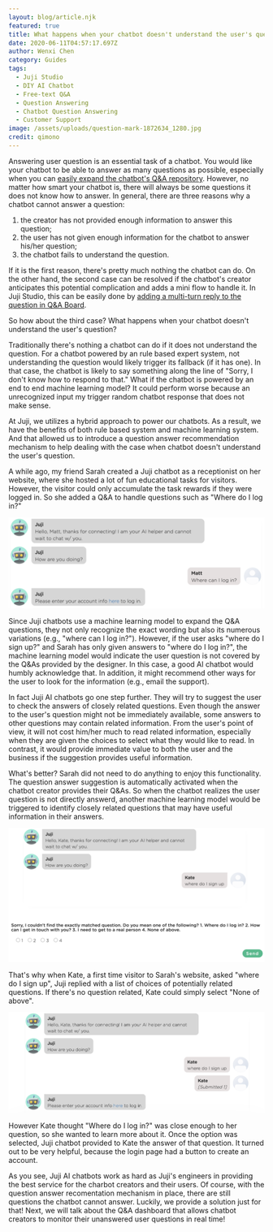 ```yaml
---
layout: blog/article.njk
featured: true
title: What happens when your chatbot doesn't understand the user's question?
date: 2020-06-11T04:57:17.697Z
author: Wenxi Chen
category: Guides
tags:
  - Juji Studio
  - DIY AI Chatbot
  - Free-text Q&A
  - Question Answering
  - Chatbot Question Answering
  - Customer Support
image: /assets/uploads/question-mark-1872634_1280.jpg
credit: qimono
---
```

Answering user question is an essential task of a chatbot. You would like your chatbot to be able to answer as many questions as possible, especially when you can [easily expand the chatbot's Q&A repository](https://juji.io/blog/building-a-smart-chatbot-in-a-few-minutes-to-answer-free-text-questions/). However, no matter how smart your chatbot is, there will always be some questions it does not know how to answer. In general, there are three reasons why a chatbot cannot answer a question: 

1. the creator has not provided enough information to answer this question;
2. the user has not given enough information for the chatbot to answer his/her question;
3. the chatbot fails to understand the question. 

If it is the first reason, there's pretty much nothing the chatbot can do. On the other hand, the second case can be resolved if the chatbot's creator anticipates this potential complication and adds a mini flow to handle it. In Juji Studio, this can be easily done by [adding a multi-turn reply to the question in Q&A Board](https://juji.io/blog/how-to-make-your-chatbot-to-answer-non-trivial-questions/). 

So how about the third case? What happens when your chatbot doesn't understand the user's question?

Traditionally there's nothing a chatbot can do if it does not understand the question. For a chatbot powered by an rule based expert system, not understanding the question would likely trigger its fallback (if it has one). In that case, the chatbot is likely to say something along the line of "Sorry, I don't know how to respond to that." What if the chatbot is powered by an end to end machine learning model? It could perform worse because an unrecognized input my trigger random chatbot response that does not make sense.

At Juji, we utilizes a hybrid approach to power our chatbots. As a result, we have the benefits of both rule based system and machine learning system. And that allowed us to introduce a question answer recommendation mechanism to help dealing with the case when chatbot doesn't understand the user's question.

A while ago, my friend Sarah created a Juji chatbot as a receptionist on her website, where she hosted a lot of fun educational tasks for visitors. However, the visitor could only accumulate the task rewards if they were logged in. So she added a Q&A to handle questions such as "Where do I log in?" 

![Juji AI chatbot uses machine learning model to answer a user question](/assets/uploads/screen-shot-2020-06-07-at-12.29.49-pm.png "Juji AI chatbot uses machine learning model to answer a user question")

Since Juji chatbots use a machine learning model to expand the Q&A questions, they not only recognize the exact wording but also its numerous variations (e.g., "where can I log in?"). However, if the user asks "where do I sign up?" and Sarah has only given answers to "where do I log in?", the machine learning model would indicate the user question is not covered by the Q&As provided by the designer. In this case, a good AI chatbot would humbly acknowledge that. In addition, it might recommend other ways for the user to look for the information (e.g., email the support). 

In fact Juji AI chatbots go one step further. They will try to suggest the user to check the answers of closely related questions. Even though the answer to the user's question might not be immediately available, some answers to other questions may contain related information. From the user's point of view, it will not cost him/her much to read related information, especially when they are given the choices to select what they would like to read. In contrast, it would provide immediate value to both the user and the business if the suggestion provides useful information.

What's better? Sarah did not need to do anything to enjoy this functionality. The question answer suggestion is automatically activated when the chatbot creator provides their Q&As. So when the chatbot realizes the user question is not directly answerd, another machine learning model would be triggered to identify closely related questions that may have useful information in their answers.

![Juji AI chatbot use another machine learning model to suggest related question answers](/assets/uploads/screen-shot-2020-06-07-at-12.40.39-pm.png "Juji AI chatbot use another machine learning model to suggest related question answers")

That's why when Kate, a first time visitor to Sarah's website, asked "where do I sign up", Juji replied with a list of choices of potentially related questions. If there's no question related, Kate could simply select "None of above".

![Juji AI chatbot provides related information after user selected an related question](/assets/uploads/screen-shot-2020-06-07-at-12.41.49-pm.png "Juji AI chatbot provides related information after user selected an related question")

However Kate thought "Where do I log in?" was close enough to her question, so she wanted to learn more about it. Once the option was selected, Juji chatbot provided to Kate the answer of that question. It turned out to be very helpful, because the login page had a button to create an account.

As you see, Juji AI chatbots work as hard as Juji's engineers in providing the best service for the charbot creators and their users. Of course, with the question answer recomentation mechanism in place, there are still questions the chatbot cannot answer. Luckily, we provide a solution just for that! Next, we will talk about the Q&A dashboard that allows chatbot creators to monitor their unanswered user questions in real time!
